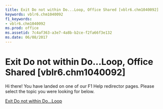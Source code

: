 ```yaml
---
title: Exit Do not within Do...Loop, Office Shared [vblr6.chm1040092]
keywords: vblr6.chm1040092
f1_keywords:
- vblr6.chm1040092
ms.prod: office
ms.assetid: 7c4af363-a3e7-4a8b-b2ce-f2fa66f3e132
ms.date: 06/08/2017
---
```



# Exit Do not within Do...Loop, Office Shared [vblr6.chm1040092]

Hi there! You have landed on one of our F1 Help redirector pages. Please select the topic you were looking for below.

[Exit Do not within Do...Loop](http://msdn.microsoft.com/library/67b91b0c-681c-13aa-a5f3-daf5c16ba7ee%28Office.15%29.aspx)

